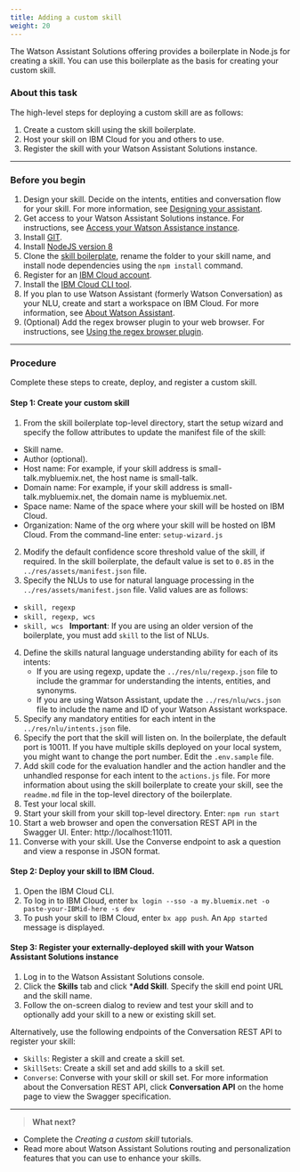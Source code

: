 ```yaml
---
title: Adding a custom skill 
weight: 20
---
```

The Watson Assistant Solutions offering provides a boilerplate in Node.js for creating a skill.  You can use this boilerplate as the basis for creating your custom skill.

### About this task
The high-level steps for deploying a custom skill are as follows:
1. Create a custom skill using the skill boilerplate.
2. Host your skill on IBM Cloud for you and others to use.
3. Register the skill with your Watson Assistant Solutions instance.

---
### Before you begin
1. Design your skill.  Decide on the intents, entities and conversation flow for your skill.  For more information, see [Designing your assistant]({{site.baseurl}}design/how-to-design-your-assistant/).
1. Get access to your Watson Assistant Solutions instance.  For instructions, see [Access your Watson Assistance  instance]({{site.baseurl}}/get-started/get-api-key/).
2. Install [GIT](https://git-scm.com/downloads).
3. Install [NodeJS version 8](https://nodejs.org/dist/v8.9.1/)
4. Clone the [skill boilerplate](https://github.com/Watson-Personal-Assistant/SkillBoilerplate), rename the folder to your skill name, and install node dependencies using the ```npm install``` command.
4. Register for an [IBM Cloud account](https://www.ibm.com/account/us-en/signup/register.html).
5. Install the [IBM Cloud CLI tool](https://console.bluemix.net/docs/cli/index.html#cli).
6. If you plan to use Watson Assistant (formerly Watson Conversation) as your NLU, create and start a workspace on IBM Cloud. For more information, see [About Watson Assistant](https://console.bluemix.net/docs/services/conversation/).
6. (Optional) Add the regex browser plugin to your web browser. For instructions, see [Using the regex browser plugin]({{site.baseurl}}/get-help/troubleshooting/).

---
### Procedure
Complete these steps to create, deploy, and register a custom skill.

#### Step 1: Create your custom skill
1.  From the skill boilerplate top-level directory, start the setup wizard and specify the follow attributes to update the manifest file of the skill:
  - Skill  name.
  - Author (optional).
  - Host name:   For example, if your skill address is small-talk.mybluemix.net, the host name is small-talk.
  - Domain name: For example, if your skill address is small-talk.mybluemix.net, the domain name is mybluemix.net.
  - Space name: Name of the space where your skill will be hosted on IBM Cloud.
  - Organization:  Name of the org where your skill will be hosted on IBM Cloud.
  From the command-line enter: ```setup-wizard.js```
2. Modify the default confidence score threshold value of the skill, if required. In the skill boilerplate, the default value is set to ```0.85``` in the ```../res/assets/manifest.json``` file.
3. Specify the NLUs to use for natural language processing in the ```../res/assets/manifest.json``` file.  Valid values are as follows:
  - ```skill, regexp```
  - ```skill, regexp, wcs```
  - ```skill, wcs ```
**Important**:  If you are using an older version of the boilerplate, you must add ```skill``` to the list of NLUs.
4. Define the skills natural language understanding ability for each of its intents:
   - If you are using regexp, update the ```../res/nlu/regexp.json``` file to include the grammar for understanding the intents, entities, and synonyms.
   - If you are using Watson Assistant, update the ```../res/nlu/wcs.json``` file to include the name and ID of your Watson Assistant workspace.
5.  Specify any mandatory entities for each intent in the ```../res/nlu/intents.json``` file.
6.  Specify the port that the skill will listen on.  In the  boilerplate, the default port is 10011. If you have multiple skills deployed on your local system, you might want to change the port number.  Edit the ```.env.sample``` file.
7. Add skill code for the evaluation handler and the action handler and the unhandled response for each intent to the ```actions.js```  file.
For more information about using the skill boilerplate to create your skill, see the ```readme.md``` file in the top-level directory of the boilerplate.
8.  Test your local skill.
  1. Start your skill from your skill top-level directory.  Enter: ```npm run start```
  2. Start a web browser and open the conversation REST API in the Swagger UI.  Enter: http://localhost:11011.
  3. Converse with your skill. Use the Converse endpoint to ask a question and view a response in JSON format.

#### Step 2: Deploy your skill to IBM Cloud.
1. Open the IBM Cloud CLI.
2. To log in to IBM Cloud, enter ```bx login --sso -a my.bluemix.net -o paste-your-IBMid-here -s dev```
3. To push your skill to IBM Cloud, enter  ```bx app push```.  An ```App started``` message is displayed.

#### Step 3: Register your externally-deployed skill with your  Watson Assistant Solutions instance
1. Log in to the Watson Assistant Solutions console.
2. Click the **Skills** tab and click ***Add Skill**.  Specify the skill end point URL and the skill name.
3. Follow the on-screen dialog to review and test your skill and to optionally add your skill to a new or existing skill set.

Alternatively, use the following endpoints of the Conversation REST API to register your skill:
- ```Skills```: Register a skill and create a skill set.
- ```SkillSets```: Create a skill set and add skills to a skill set.
- ```Converse```: Converse with your skill or skill set.
For more information about the Conversation REST API, click **Conversation API** on the home page to view the Swagger specification.

---
> **What next?**
- Complete the *Creating a custom skill* tutorials.
- Read more about Watson Assistant Solutions routing and personalization features that you can use to enhance your skills.
